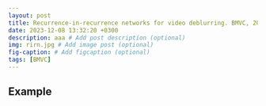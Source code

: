 ```yaml
---
layout: post
title: Recurrence-in-recurrence networks for video deblurring. BMVC, 2022.
date: 2023-12-08 13:32:20 +0300
description: aaa # Add post description (optional)
img: rirn.jpg # Add image post (optional)
fig-caption: # Add figcaption (optional)
tags: [BMVC]
---
```

## Example
